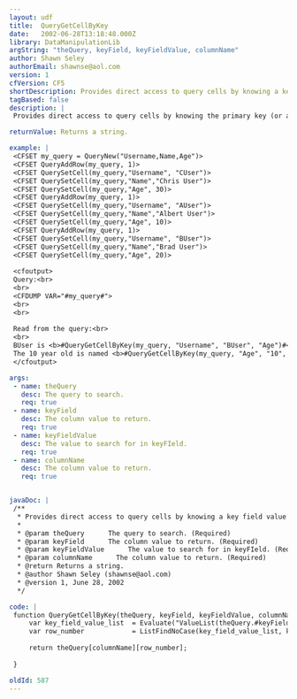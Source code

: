 ```yaml
---
layout: udf
title:  QueryGetCellByKey
date:   2002-06-28T13:18:48.000Z
library: DataManipulationLib
argString: "theQuery, keyField, keyFieldValue, columnName"
author: Shawn Seley
authorEmail: shawnse@aol.com
version: 1
cfVersion: CF5
shortDescription: Provides direct access to query cells by knowing a key field value within the same row.
tagBased: false
description: |
 Provides direct access to query cells by knowing the primary key (or any other identifying field value) within the same row. No need to keep track of row numbers. No need to loop through an entire query if you only need to get at a single row. Useful for effectively joining queries which may not be easily joined otherwise, and allows for more effective reuse of existing, cached, and/or server/application scoped queries. Throws an error if keyFieldValue is not found.

returnValue: Returns a string.

example: |
 <CFSET my_query = QueryNew("Username,Name,Age")>
 <CFSET QueryAddRow(my_query, 1)>
 <CFSET QuerySetCell(my_query,"Username", "CUser")>
 <CFSET QuerySetCell(my_query,"Name","Chris User")>
 <CFSET QuerySetCell(my_query,"Age", 30)>
 <CFSET QueryAddRow(my_query, 1)>
 <CFSET QuerySetCell(my_query,"Username", "AUser")>
 <CFSET QuerySetCell(my_query,"Name","Albert User")>
 <CFSET QuerySetCell(my_query,"Age", 10)>
 <CFSET QueryAddRow(my_query, 1)>
 <CFSET QuerySetCell(my_query,"Username", "BUser")>
 <CFSET QuerySetCell(my_query,"Name","Brad User")>
 <CFSET QuerySetCell(my_query,"Age", 20)>
 
 <cfoutput>
 Query:<br>
 <br>
 <CFDUMP VAR="#my_query#">
 <br>
 <br>
 
 Read from the query:<br>
 <br>
 BUser is <b>#QueryGetCellByKey(my_query, "Username", "BUser", "Age")#</b> years old.<br>
 The 10 year old is named <b>#QueryGetCellByKey(my_query, "Age", "10", "Name")#</b>.<br>
 </cfoutput>

args:
 - name: theQuery
   desc: The query to search.
   req: true
 - name: keyField
   desc: The column value to return.
   req: true
 - name: keyFieldValue
   desc: The value to search for in keyFIeld.
   req: true
 - name: columnName
   desc: The column value to return.
   req: true


javaDoc: |
 /**
  * Provides direct access to query cells by knowing a key field value within the same row.
  * 
  * @param theQuery      The query to search. (Required)
  * @param keyField      The column value to return. (Required)
  * @param keyFieldValue      The value to search for in keyFIeld. (Required)
  * @param columnName      The column value to return. (Required)
  * @return Returns a string. 
  * @author Shawn Seley (shawnse@aol.com) 
  * @version 1, June 28, 2002 
  */

code: |
 function QueryGetCellByKey(theQuery, keyField, keyFieldValue, columnName){
     var key_field_value_list  = Evaluate("ValueList(theQuery.#keyField#)");
     var row_number            = ListFindNoCase(key_field_value_list, keyFieldValue);
 
     return theQuery[columnName][row_number];
 
 }

oldId: 587
---
```


